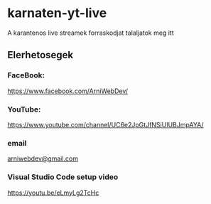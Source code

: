 # karnaten-yt-live
A karantenos live streamek forraskodjat talaljatok meg itt

## Elerhetosegek

### FaceBook: 
https://www.facebook.com/ArniWebDev/

### YouTube:
https://www.youtube.com/channel/UC6e2JpGtJfNSiUIUBJmpAYA/

### email
arniwebdev@gmail.com

### Visual Studio Code setup video
https://youtu.be/eLmyLg2TcHc

